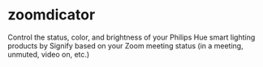 # zoomdicator
Control the status, color, and brightness of your Philips Hue smart lighting products by Signify based on your Zoom meeting status (in a meeting, unmuted, video on, etc.)
